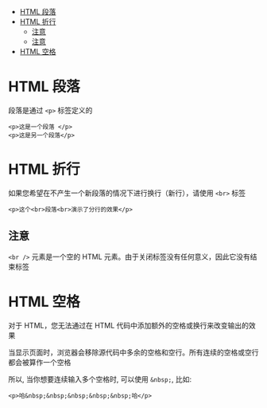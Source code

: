 <!--
 * @Author: shenxh
 * @Date: 2021-12-13 16:45:55
 * @LastEditors: shenxh
 * @LastEditTime: 2021-12-13 16:45:55
 * @Description: HTML 段落
-->

<!-- TOC -->

- [HTML 段落](#html-段落)
- [HTML 折行](#html-折行)
  - [注意](#注意)
  - [注意](#注意)
- [HTML 空格](#html-空格)

<!-- /TOC -->

# HTML 段落
段落是通过 `<p>` 标签定义的
```
<p>这是一个段落 </p>
<p>这是另一个段落</p>
```

# HTML 折行
如果您希望在不产生一个新段落的情况下进行换行（新行），请使用 `<br>` 标签

```
<p>这个<br>段落<br>演示了分行的效果</p>
```
## 注意
`<br />` 元素是一个空的 HTML 元素。由于关闭标签没有任何意义，因此它没有结束标签

# HTML 空格
对于 HTML，您无法通过在 HTML 代码中添加额外的空格或换行来改变输出的效果

当显示页面时，浏览器会移除源代码中多余的空格和空行。所有连续的空格或空行都会被算作一个空格

所以, 当你想要连续输入多个空格时, 可以使用 `&nbsp;`, 比如:
```
<p>哈&nbsp;&nbsp;&nbsp;&nbsp;&nbsp;哈</p>
```
